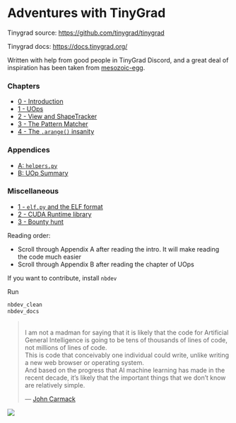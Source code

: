 # Adventures with TinyGrad


<!-- WARNING: THIS FILE WAS AUTOGENERATED! DO NOT EDIT! -->

Tinygrad source: <https://github.com/tinygrad/tinygrad>

Tinygrad docs: <https://docs.tinygrad.org/>

Written with help from good people in TinyGrad Discord, and a great deal
of inspiration has been taken from
[mesozoic-egg](https://mesozoic-egg.github.io/tinygrad-notes/).

### Chapters

- [0 - Introduction](https://xl0.github.io/tinygrad-notes/intro.html)
- [1 - UOps](https://xl0.github.io/tinygrad-notes/uops.html)
- [2 - View and
  ShapeTracker](https://xl0.github.io/tinygrad-notes/shapetracker.html)
- [3 - The Pattern
  Matcher](https://xl0.github.io/tinygrad-notes/patternmatcher.html)
- [4 - The `.arange()`
  insanity](https://xl0.github.io/tinygrad-notes/arange.html)

### Appendices

- [A:
  `helpers.py`](https://xl0.github.io/tinygrad-notes/appendix_a.html)
- [B: UOp Summary](https://xl0.github.io/tinygrad-notes/appendix_b.html)

### Miscellaneous

- [1 - `elf.py` and the ELF
  format](https://xl0.github.io/tinygrad-notes/misc_1.html)
- [2 - CUDA Runtime
  library](https://xl0.github.io/tinygrad-notes/misc_2.html)
- [3 - Bounty hunt](https://xl0.github.io/tinygrad-notes/bounty1.html)

Reading order:

- Scroll through Appendix A after reading the intro. It will make
  reading the code much easier
- Scroll through Appendix B after reading the chapter of UOps

If you want to contribute, install `nbdev`

Run

``` bash
nbdev_clean
nbdev_docs
```

<blockquote>

<p>

</br> I am not a madman for saying that it is likely that the code for
Artificial General Intelligence is going to be tens of thousands of
lines of code, not millions of lines of code.</br>This is code that
conceivably one individual could write, unlike writing a new web browser
or operating system.</br> And based on the progress that AI machine
learning has made in the recent decade, it’s likely that the important
things that we don’t know are relatively simple.
</p>

<footer>

— <a href="https://www.youtube.com/watch?v=I845O57ZSy4&t=14576s">John
Carmack
</footer>

</blockquote>

[![](https://alexey.work/badge)](https://alexey.work?ref=tgn)
